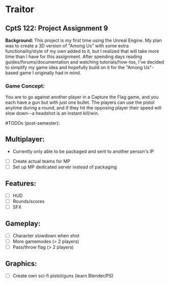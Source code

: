 # Traitor
## CptS 122: Project Assignment 9
**Background:** This project is my first time using the Unreal Engine. My plan was to create a 3D version of "Among Us" with some extra functionality/style of my own added to it,
but I realized that will take more time than I have for this assignment. After spending days reading guides/forums/documentation and watching tutorials/how-tos, I've decided
to simplify my game idea and hopefully build on it for the "Among Us"-based game I originally had in mind. 

### Game Concept:

You are to go against another player in a Capture the Flag game, and you each have a gun but with just one bullet. The players can use the pistol anytime during a round, and if
they hit the opposing player their speed will slow down--a headshot is an instant kill/win. 

#TODOs (post-semester):

## Multiplayer:
* Currently only able to be packaged and sent to another person's IP
- [ ] Create actual teams for MP
- [ ] Set up MP dedicated server instead of packaging

## Features:
- [ ] HUD
- [ ] Rounds/scores
- [ ] SFX

## Gameplay:
- [ ] Character slowdown when shot
- [ ] More gamemodes (> 2 players)
- [ ] Pass/throw flag (> 2 players)

## Graphics:
- [ ] Create own sci-fi pistol/guns (learn Blender/PS)
